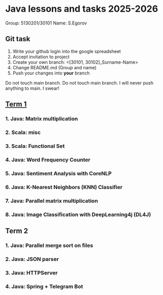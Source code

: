 # Java lessons and tasks 2025-2026

Group: 5130201/30101
Name: S.Egorov

## Git task

1. Write your github login into the google spreadsheet
2. Accept invitation to project
3. Create your own branch: <[30101, 30102]_Surname-Name>
4. Change README.md (Group and name)
5. Push your changes into **your** branch


Do not touch main branch. Do not touch main branch. I will never push anything to main. I swear!


## [Term 1](https://github.com/mycelium/j25-26/tree/main/tasks/term-1#hsai-25-26-java-course---1)

### 1. Java: Matrix multiplication

### 2. Scala: misc

### 3. Scala: Functional Set

### 4. Java: Word Frequency Counter

### 5. Java: Sentiment Analysis with CoreNLP

### 6. Java: K-Nearest Neighbors (KNN) Classifier

### 7. Java: Parallel matrix multiplication

### 8. Java: Image Classification with DeepLearning4j (DL4J)


## Term 2

### 1. Java: Parallel merge sort on files

### 2. Java: JSON parser

### 3. Java: HTTPServer

### 4. Java: Spring + Telegram Bot
